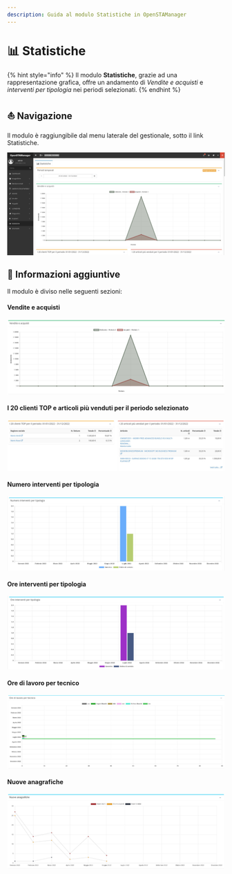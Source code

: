 ```yaml
---
description: Guida al modulo Statistiche in OpenSTAManager
---
```


# 📊 Statistiche

{% hint style="info" %}
Il modulo **Statistiche**, grazie ad una rappresentazione grafica, offre un andamento di _Vendite e acquisti_ e _interventi per tipologia_ nei periodi selezionati.
{% endhint %}

## ⛵ Navigazione

Il modulo è raggiungibile dal menu laterale del gestionale, sotto il link Statistiche.

![](<../../.gitbook/assets/image (346).png>)

## 🔽 Informazioni aggiuntive

Il modulo è diviso nelle seguenti sezioni:

#### Vendite e acquisti

![](<../../.gitbook/assets/image (111).png>)

#### I 20 clienti TOP e articoli più venduti per il periodo selezionato

![](<../../.gitbook/assets/image (313).png>)

#### Numero interventi per tipologia

![](<../../.gitbook/assets/image (359).png>)

#### Ore interventi per tipologia

![](<../../.gitbook/assets/image (323).png>)

#### Ore di lavoro per tecnico

![](<../../.gitbook/assets/image (352).png>)

#### Nuove anagrafiche

![](<../../.gitbook/assets/Clipboard - 7 luglio 2022 12 56.png>)
